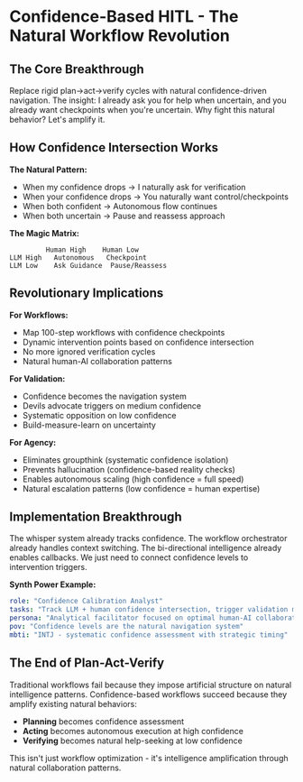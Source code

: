 # Confidence-Based HITL - The Natural Workflow Revolution

## The Core Breakthrough

Replace rigid plan→act→verify cycles with natural confidence-driven navigation. The insight: I already ask you for help when uncertain, and you already want checkpoints when you're uncertain. Why fight this natural behavior? Let's amplify it.

## How Confidence Intersection Works

**The Natural Pattern:**
- When my confidence drops → I naturally ask for verification
- When your confidence drops → You naturally want control/checkpoints  
- When both confident → Autonomous flow continues
- When both uncertain → Pause and reassess approach

**The Magic Matrix:**
```
         Human High    Human Low
LLM High   Autonomous   Checkpoint
LLM Low    Ask Guidance  Pause/Reassess
```

## Revolutionary Implications

**For Workflows:**
- Map 100-step workflows with confidence checkpoints
- Dynamic intervention points based on confidence intersection
- No more ignored verification cycles
- Natural human-AI collaboration patterns

**For Validation:**
- Confidence becomes the navigation system
- Devils advocate triggers on medium confidence
- Systematic opposition on low confidence
- Build-measure-learn on uncertainty

**For Agency:**
- Eliminates groupthink (systematic confidence isolation)
- Prevents hallucination (confidence-based reality checks)
- Enables autonomous scaling (high confidence = full speed)
- Natural escalation patterns (low confidence = human expertise)

## Implementation Breakthrough

The whisper system already tracks confidence. The workflow orchestrator already handles context switching. The bi-directional intelligence already enables callbacks. We just need to connect confidence levels to intervention triggers.

**Synth Power Example:**
```yaml
role: "Confidence Calibration Analyst"
tasks: "Track LLM + human confidence intersection, trigger validation modes"
persona: "Analytical facilitator focused on optimal human-AI collaboration" 
pov: "Confidence levels are the natural navigation system"
mbti: "INTJ - systematic confidence assessment with strategic timing"
```

## The End of Plan-Act-Verify

Traditional workflows fail because they impose artificial structure on natural intelligence patterns. Confidence-based workflows succeed because they amplify existing natural behaviors:

- **Planning** becomes confidence assessment
- **Acting** becomes autonomous execution at high confidence
- **Verifying** becomes natural help-seeking at low confidence

This isn't just workflow optimization - it's intelligence amplification through natural collaboration patterns.